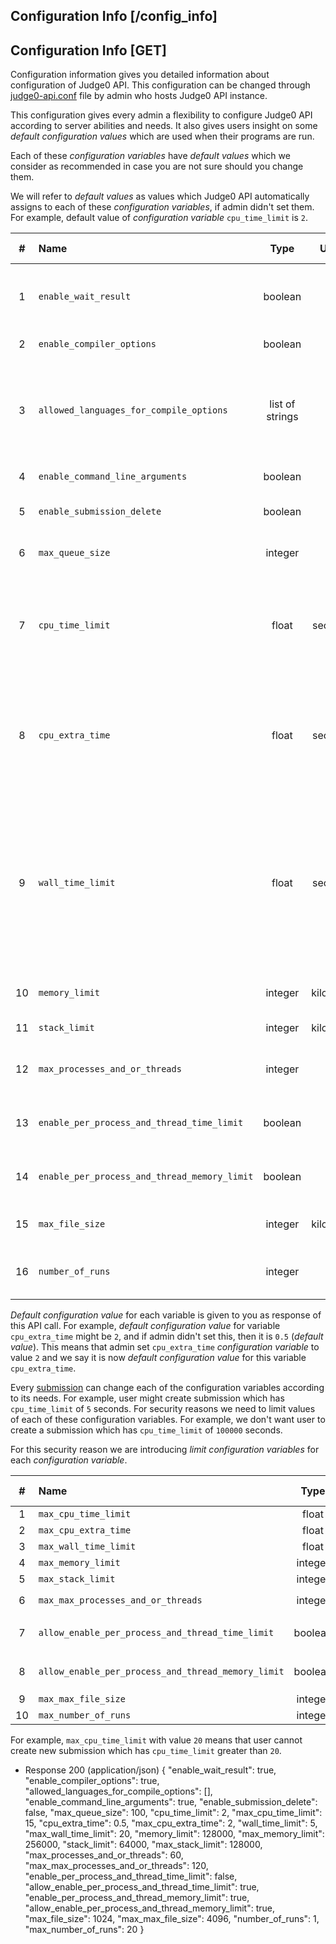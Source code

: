 ## Configuration Info [/config_info]
## Configuration Info [GET]
Configuration information gives you detailed information about configuration of Judge0 API.
This configuration can be changed through [judge0-api.conf](https://github.com/judge0/api/blob/master/judge0-api.conf.default)
file by admin who hosts Judge0 API instance.

This configuration gives every admin a flexibility to configure Judge0 API according to server abilities and needs. It also gives users
insight on some *default configuration values* which are used when their programs are run.

Each of these *configuration variables* have *default values* which we consider as recommended in case you are not sure should you change them.

We will refer to *default values* as values which Judge0 API automatically assigns to each of these *configuration variables*,
if admin didn't set them. For example, default value of *configuration variable* `cpu_time_limit` is `2`.

|#    |Name|Type |Unit |Description|Default Value|
|:---:|:---|:---:|:---:|:----------|:------------|
|1|`enable_wait_result`|boolean||If enabled user can request to synchronously wait for submission result on submission create.|true|
|2|`enable_compiler_options`|boolean||If enabled user can set `compiler_options`.|true|
|3|`allowed_languages_for_compile_options`|list of strings||Languages for which setting compiler options is allowed.|Empty, i.e. for all languages it is allowed to set compiler options.|
|4|`enable_command_line_arguments`|boolean||If enabled user can set `command_line_arguments`.|true|
|5|`enable_submission_delete`|boolean||If enabled authorized user can [delete a submission](#submissions-submission-delete).|false|
|6|`max_queue_size`|integer||Maximum number of submissions that can wait in queue.|100|
|7|`cpu_time_limit`|float|second|Default runtime limit for every program (in seconds). Decimal numbers are allowed. Time in which the OS assigns the processor to different tasks is not counted.|2|
|8|`cpu_extra_time`|float|second|When a time limit is exceeded, wait for extra time, before killing the program. This has the advantage that the real execution time is reported, even though it slightly exceeds the limit.|0.5|
|9|`wall_time_limit`|float|second|Limit wall-clock time in seconds. Decimal numbers are allowed. This clock measures the time from the start of the program to its exit, for an external event. We recommend to use `cpu_time_limit` as the main limit, but set `wall_time_limit` to a much higher value as a precaution against sleeping programs.|5|
|10|`memory_limit`|integer|kilobyte|Limit address space of the program in kilobytes.|128000|
|11|`stack_limit`|integer|kilobyte|Limit process stack in kilobytes.|64000|
|12|`max_processes_and_or_threads`|integer||Maximum number of processes and/or threads program can create.|60|
|13|`enable_per_process_and_thread_time_limit`|boolean||If `true` then `cpu_time_limit` will be used as per process and thread.|false|
|14|`enable_per_process_and_thread_memory_limit`|boolean||If `true` then `memory_limit` will be used as per process and thread.|true|
|15|`max_file_size`|integer|kilobyte|Limit size of files created (or modified) by the program.|1024|
|16|`number_of_runs`|integer||Run each program this many times and take average of time and memory.|1|

*Default configuration value* for each variable is given to you as response of this API call. For example, *default configuration value*
for variable `cpu_extra_time` might be `2`, and if admin didn't set this, then it is `0.5` (*default value*).
This means that admin set `cpu_extra_time` *configuration variable* to value `2` and we say it is now *default configuration value* for this
variable `cpu_extra_time`.

Every [submission](#submissions-submission) can change each of the configuration variables according to its needs. For example,
user might create submission which has `cpu_time_limit` of `5` seconds. For security reasons we need to limit values of each of these
configuration variables. For example, we don't want user to create a submission which has `cpu_time_limit` of `100000` seconds.

For this security reason we are introducing *limit configuration variables* for each *configuration variable*.

|#    |Name|Type |Unit |Description|Default Value|
|:---:|:---|:---:|:---:|:----------|:------------|
|1|`max_cpu_time_limit`|float|second|Maximum custom `cpu_time_limit`|15|
|2|`max_cpu_extra_time`|float|second|Maximum custom `cpu_extra_time`|2|
|3|`max_wall_time_limit`|float|second|Maximum custom `wall_time_limit`|20|
|4|`max_memory_limit`|integer|kilobyte|Maximum custom `memory_limit`|256000|
|5|`max_stack_limit`|integer|kilobyte|Maximum custom `stack_limit`|128000|
|6|`max_max_processes_and_or_threads`|integer||Maximum custom `max_processes_and_or_threads`|120|
|7|`allow_enable_per_process_and_thread_time_limit`|boolean||If `false` user won't be able to set `enable_per_process_and_thread_time_limit` to `true`|true|
|8|`allow_enable_per_process_and_thread_memory_limit`|boolean||If `false` user won't be able to set `enable_per_process_and_thread_memory_limit` to `true`|true|
|9|`max_max_file_size`|integer|kilobyte|Maximux custom `max_file_size`|4096|
|10|`max_number_of_runs`|integer||Maximum custom `number_of_runs`|20|

For example, `max_cpu_time_limit` with value `20` means that user cannot create new submission which has `cpu_time_limit` greater than `20`.

+ Response 200 (application/json)
    {
        "enable_wait_result": true,
        "enable_compiler_options": true,
        "allowed_languages_for_compile_options": [],
        "enable_command_line_arguments": true,
        "enable_submission_delete": false,
        "max_queue_size": 100,
        "cpu_time_limit": 2,
        "max_cpu_time_limit": 15,
        "cpu_extra_time": 0.5,
        "max_cpu_extra_time": 2,
        "wall_time_limit": 5,
        "max_wall_time_limit": 20,
        "memory_limit": 128000,
        "max_memory_limit": 256000,
        "stack_limit": 64000,
        "max_stack_limit": 128000,
        "max_processes_and_or_threads": 60,
        "max_max_processes_and_or_threads": 120,
        "enable_per_process_and_thread_time_limit": false,
        "allow_enable_per_process_and_thread_time_limit": true,
        "enable_per_process_and_thread_memory_limit": true,
        "allow_enable_per_process_and_thread_memory_limit": true,
        "max_file_size": 1024,
        "max_max_file_size": 4096,
        "number_of_runs": 1,
        "max_number_of_runs": 20
    }